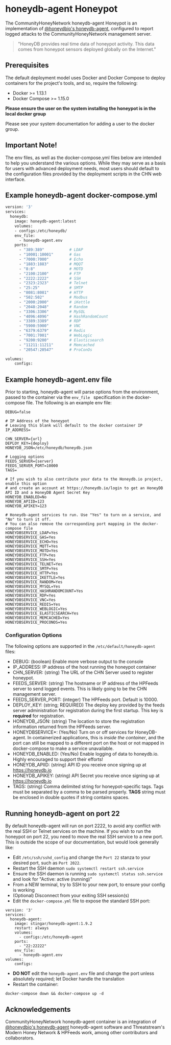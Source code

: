honeydb-agent Honeypot
===============

The CommunityHoneyNetwork honeydb-agent Honeypot is an implementation of [@honeydbio's honeydb-agent](https://github.com/honeydbio), configured to report logged attacks to the CommunityHoneyNetwork management server.

> "HoneyDB provides real time data of honeypot activity. This data comes from honeypot sensors deployed globally on the Internet."
## Prerequisites

The default deployment model uses Docker and Docker Compose to deploy containers for the project's tools, and so, require the following:

* Docker >= 1.13.1
* Docker Compose >= 1.15.0

**Please ensure the user on the system installing the honeypot is in the local
 docker group**
 
 Please see your system documentation for adding a user to the docker group.

## Important Note!
The env files, as well as the docker-compose.yml files below are intended 
to help you understand the various options. While they may serve as a basis 
for users with advanced deployment needs, most users should default to the 
configuration files provided by the deployment scripts in the CHN web interface.

## Example honeydb-agent docker-compose.yml
```dockerfile
version: '3'
services:
  honeydb:
    image: honeydb-agent:latest
    volumes:
    - configs:/etc/honeydb/
    env_file:
      - honeydb-agent.env
    ports:
      - "389:389"           # LDAP
      - "10001:10001"       # Gas
      - "7000:7000"         # Echo
      - "1883:1883"         # MQQT
      - "8:8"               # MOTD
      - "2100:2100"         # FTP
      - "2222:2222"         # SSH
      - "2323:2323"         # Telnet
      - "25:25"             # SMTP
      - "8081:8081"         # HTTP
      - "502:502"           # Modbus
      - "2000:2000"         # iKettle
      - "2048:2048"         # Random
      - "3306:3306"         # MySQL
      - "4096:4096"         # HashRandomCount
      - "3389:3389"         # RDP
      - "5900:5900"         # VNC
      - "6379:6379"         # Redis
      - "7001:7001"         # WebLogic
      - "9200:9200"         # Elasticsearch
      - "11211:11211"       # Memcached
      - "20547:20547"       # ProConOs

volumes:
    configs:
```
## Example honeydb-agent.env file

Prior to starting, honeydb-agent will parse options from the environment, passed to the container via the `env_file
` specification in the docker-compose file. The following is an example env file:

```
DEBUG=false

# IP Address of the honeypot
# Leaving this blank will default to the docker container IP
IP_ADDRESS=

CHN_SERVER={url}
DEPLOY_KEY={deploy}
HONEYDB_JSON=/etc/honeydb/honeydb.json

# Logging options
FEEDS_SERVER={server}
FEEDS_SERVER_PORT=10000
TAGS=

# If you wish to also contribute your data to the Honeydb.io project, enable this option
# and create an account at https://honeydb.io/login to get an HoneyDB API ID and a HoneyDB Agent Secret Key
HONEYDB_ENABLED=No
HONEYDB_APIID=123
HONEYDB_APIKEY=123

# Honeydb-agent services to run. Use "Yes" to turn on a service, and "No" to turn it off.
# You can also remove the corresponding port mapping in the docker-compose file
HONEYDBSERVICE_LDAP=Yes
HONEYDBSERVICE_GAS=Yes
HONEYDBSERVICE_ECHO=Yes
HONEYDBSERVICE_MQTT=Yes
HONEYDBSERVICE_MOTD=Yes
HONEYDBSERVICE_FTP=Yes
HONEYDBSERVICE_SSH=Yes
HONEYDBSERVICE_TELNET=Yes
HONEYDBSERVICE_SMTP=Yes
HONEYDBSERVICE_HTTP=Yes
HONEYDBSERVICE_IKETTLE=Yes
HONEYDBSERVICE_RANDOM=Yes
HONEYDBSERVICE_MYSQL=Yes
HONEYDBSERVICE_HASHRANDOMCOUNT=Yes
HONEYDBSERVICE_RDP=Yes
HONEYDBSERVICE_VNC=Yes
HONEYDBSERVICE_REDIS=Yes
HONEYDBSERVICE_WEBLOGIC=Yes
HONEYDBSERVICE_ELASTICSEARCH=Yes
HONEYDBSERVICE_MEMCACHED=Yes
HONEYDBSERVICE_PROCONOS=Yes
```

### Configuration Options

The following options are supported in the `/etc/default/honeydb-agent` files:

* DEBUG: (boolean) Enable more verbose output to the console
* IP_ADDRESS: IP address of the host running the honeypot container
* CHN_SERVER: (string) The URL of the CHN Server used to register honeypot.
* FEEDS_SERVER: (string) The hostname or IP address of the HPFeeds server to send logged events.  This is likely going to be the CHN management server.
* FEEDS_SERVER_PORT: (integer) The HPFeeds port.  Default is 10000.
* DEPLOY_KEY: (string; REQUIRED) The deploy key provided by the feeds server administration for registration during the first startup.  This key is **required** for registration.
* HONEYDB_JSON: (string) The location to store the registration information returned from the HPFeeds server.
* HONEYDBSERVICE*: (Yes/No) Turn on or off services for HoneyDB-agent.  In containerized applications, this is _inside the container_, and the port can still be mapped to a different port on the host or not mapped in docker-compose to make a service unavailable.
* HONEYDB_ENABLED: (Yes/No) Enable logging of data to honeydb.io. Highly encouraged to support their efforts!
* HONEYDB_APIID: (string) API ID you receive once signing up at https://honeydb.io
* HONEYDB_APIKEY: (string) API Secret you receive once signing up at https://honeydb.io
* TAGS: (string) Comma delimited string for honeypot-specific tags. Tags must be separated by a comma to be parsed properly. 
**TAGS** string must be enclosed in double quotes if string contains spaces.


## Running honeydb-agent on port 22

By default honeydb-agent will run on port 2222, to avoid any conflict with the real SSH or Telnet services on the machine. If you wish to run the honeypot on port 22, you need to move the real SSH service to a new port. This is outside the scope of our documentation, but would look generally like:

* Edit `/etc/ssh/sshd_config` and change the `Port 22` stanza to your desired port, such as `Port 2022`.
* Restart the SSH daemon `sudo systemctl restart ssh.service`
* Ensure the SSH daemon is running `sudo systemctl status ssh.service` and look for "Active: active (running)"
* From a NEW terminal, try to SSH to your new port, to ensure your config is working
* (Optional) Disconnect from your exiting SSH session(s)
* Edit the `docker-compose.yml` file to expose the standard SSH port:
```
version: '3'
services:
  honeydb-agent:
    image: stingar/honeydb-agent:1.9.2
    restart: always
    volumes:
      - configs:/etc/honeydb-agent
    ports:
      - "22:22222"
    env_file:
      - honeydb-agent.env
volumes:
    configs:
```
* **DO NOT** edit the `honeydb-agent.env` file and change the port unless absolutely required; let Docker handle the
 translation
* Restart the container:
```
docker-compose down && docker-compose up -d
```
 
## Acknowledgements

CommunityHoneyNetwork honeydb-agent container is an integration of [@honeydbio's honeydb-agent](https://github.com/honeydbio) honeydb-agent software and Threatstream's Modern Honey Network & HPFeeds work, among other contributors and collaborators.
